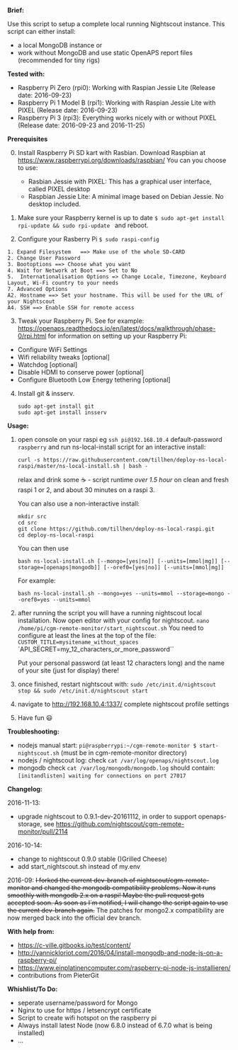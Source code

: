 __Brief:__

Use this script to setup a complete local running Nightscout instance. This script can either install:
- a local MongoDB instance or
- work without MongoDB and use static OpenAPS report files (recommended for tiny rigs) 

__Tested with:__

- Raspberry Pi Zero (rpi0): Working with Raspian Jessie Lite (Release date: 2016-09-23)
- Raspberry Pi 1 Model B (rpi1): Working with Raspian Jessie Lite with PIXEL (Release date: 2016-09-23)
- Raspberry Pi 3 (rpi3): Everything works nicely with or without PIXEL (Release date: 2016-09-23 and 2016-11-25)

__Prerequisites__

0. Install Raspberry Pi SD kart with Rasbian. Download Raspbian at https://www.raspberrypi.org/downloads/raspbian/
	You can you choose to use:
	- Rasbian Jessie with PIXEL: This has a graphical user interface, called PIXEL desktop
	- Raspbian Jessie Lite: A minimal image based on Debian Jessie. No desktop included.

1. Make sure your Raspberry kernel is up to date 
   `$ sudo apt-get install rpi-update && sudo rpi-update `
   and reboot.

2. Configure your Rasberry Pi
   `$ sudo raspi-config`
```   
1. Expand Filesystem   ==> Make use of the whole SD-CARD
2. Change User Password     	
3. Bootoptions ==> Choose what you want
4. Wait for Network at Boot ==> Set to No
5.  Internationalisation Options => Change Locale, Timezone, Keyboard Layout, Wi-Fi country to your needs
7. Advanced Options
A2. Hostname ==> Set your hostname. This will be used for the URL of your Nightscout 
A4. SSH ==> Enable SSH for remote access
```

3. Tweak your Raspberry Pi.
See for example: https://openaps.readthedocs.io/en/latest/docs/walkthrough/phase-0/rpi.html for information on setting up your Raspberry Pi:
- Configure WiFi Settings
- Wifi reliability tweaks [optional]
- Watchdog [optional]
- Disable HDMI to conserve power [optional]
- Configure Bluetooth Low Energy tethering [optional]

4. Install git & insserv.
    ```
    sudo apt-get install git
    sudo apt-get install insserv
    ```
    
       
__Usage:__

 1. open console on your raspi eg `ssh pi@192.168.10.4` default-password `raspberry` and run ns-local-install script for an interactive install:
    ```
    curl -s https://raw.githubusercontent.com/tillhen/deploy-ns-local-raspi/master/ns-local-install.sh | bash -
	```
	
	relax and drink some :coffee: - script runtime *over 1.5 hour* on clean and fresh raspi 1 or 2, and about 30 minutes on a raspi 3.
	
	You can also use a non-interactive install:
	```
	mkdir src 
    cd src
    git clone https://github.com/tillhen/deploy-ns-local-raspi.git
	cd deploy-ns-local-raspi
	```
	You can then use 
	```
	bash ns-local-install.sh [--mongo=[yes|no]] [--units=[mmol|mg]] [--storage=[openaps|mongodb]] [--oref0=[yes|no]] [--units=[mmol|mg]]
	```
	For example: 
	```
	bash ns-local-install.sh --mongo=yes --units=mmol --storage=mongo --oref0=yes --units=mmol
	```
	
 2. after running the script you will have a running nightscout local installation. Now open editor with your config for nightscout.
    `nano /home/pi/cgm-remote-monitor/start_nightscout.sh`
     You need to configure at least the lines at the top of the file:
    `CUSTOM_TITLE=mysitename_without_spaces`
    `API_SECRET=my_12_characters_or_more_password``
	
    Put your personal password (at least 12 characters long) and the name of your site (just for display) there!
 
 3. once finished, restart nightscout with: `sudo /etc/init.d/nightscout stop && sudo /etc/init.d/nightscout start`
 4. navigate to http://192.168.10.4:1337/ complete nightscout profile settings
 5. Have fun :smiley:

__Troubleshooting:__

 * nodejs manual start: `pi@raspberrypi:~/cgm-remote-monitor $ start-nightscout.sh` (must be in cgm-remote-monitor directory)
 * nodejs / nightscout log: check `cat /var/log/openaps/nightscout.log` 
 * mongodb check `cat /var/log/mongodb/mongodb.log` should contain: `[initandlisten] waiting for connections on port 27017`

__Changelog:__

2016-11-13:

- upgrade nightscout to 0.9.1-dev-20161112, in order to support openaps-storage, see https://github.com/nightscout/cgm-remote-monitor/pull/2114

2016-10-14: 

- change to nightscout 0.9.0 stable ()Grilled Cheese)
- add start_nightscout.sh instead of my.env

2016-09:
~~I forked the current dev-branch of nightscout/cgm-remote-monitor and changed the mongodb compatibility problems. Now it runs smoothly with mongodb 2.x on a raspi!
Maybe the pull request gets accepted soon. As soon as I´m notified, I will change the script again to use the current dev-branch again.~~
The patches for mongo2.x compatibility are now merged back into the official dev branch.

__With help from:__

- https://c-ville.gitbooks.io/test/content/
- http://yannickloriot.com/2016/04/install-mongodb-and-node-js-on-a-raspberry-pi/
- https://www.einplatinencomputer.com/raspberry-pi-node-js-installieren/
- contributions from PieterGit

__Whishlist/To Do:__
- seperate username/password for Mongo
- Nginx to use for https / letsencrypt certificate
- Script to create wifi hotspot on the raspberry pi
- Always install latest Node (now 6.8.0 instead of 6.7.0 what is being installed)
- ...
